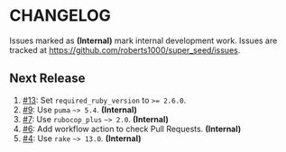 # CHANGELOG

Issues marked as **(Internal)** mark internal development work. Issues are tracked at https://github.com/roberts1000/super_seed/issues.

## Next Release

1. [#13](../../issues/13): Set `required_ruby_version` to `>= 2.6.0`.
1. [#9](../../issues/9): Use `puma` `~> 5.4`. **(Internal)**
1. [#7](../../issues/7): Use `rubocop_plus` `~> 2.0`. **(Internal)**
1. [#6](../../issues/6): Add workflow action to check Pull Requests. **(Internal)**
1. [#4](../../issues/4): Use `rake` `~> 13.0`. **(Internal)**
